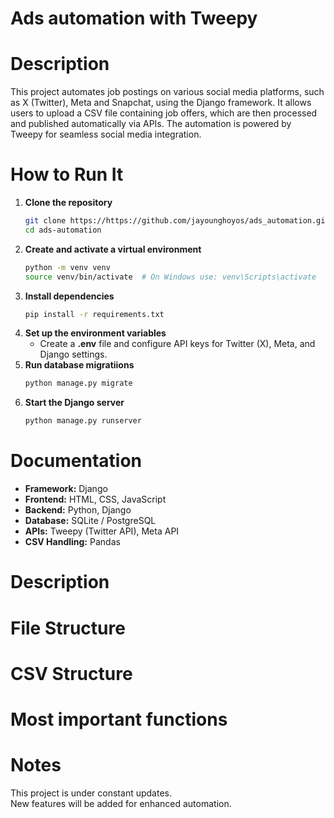 # Ads automation with Tweepy

# Description
This project automates job postings on various social media platforms, such as X (Twitter), Meta and Snapchat, using the Django framework. It allows users to upload a CSV file containing job offers, which are then processed and published automatically via APIs. The automation is powered by Tweepy for seamless social media integration.

# How to Run It
1. **Clone the repository**  
   ```sh
   git clone https://https://github.com/jayounghoyos/ads_automation.git
   cd ads-automation
2. **Create and activate a virtual environment**
    ```sh
    python -m venv venv
    source venv/bin/activate  # On Windows use: venv\Scripts\activate
3. **Install dependencies**
    ```sh
    pip install -r requirements.txt
4. **Set up the environment variables**
   * Create a **.env** file and configure API keys for Twitter (X), Meta, and Django settings.
5. **Run database migratiions**
    ```sh
    python manage.py migrate
6. **Start the Django server**
    ```sh
    python manage.py runserver
# Documentation
* **Framework:** Django
* **Frontend:** HTML, CSS, JavaScript
* **Backend:** Python, Django
* **Database:** SQLite / PostgreSQL
* **APIs:** Tweepy (Twitter API), Meta API
* **CSV Handling:** Pandas

# Description
# File Structure
# CSV Structure


# Most important functions

# Notes  
This project is under constant updates.  
New features will be added for enhanced automation.
